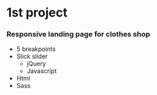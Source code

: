 # 1st project #
### Responsive landing page for clothes shop ###
* 5 breakpoints
* Slick slider
  * jQuery
  * Javascript
* Html
* Sass
